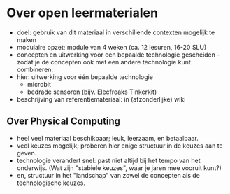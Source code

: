 # Over open leermaterialen

* doel: gebruik van dit materiaal in verschillende contexten mogelijk te maken
* modulaire opzet; module van 4 weken (ca. 12 lesuren, 16-20 SLU)
* concepten en uitwerking voor een bepaalde technologie gescheiden - zodat je de concepten ook met een andere technologie kunt combineren.
* hier: uitwerking voor één bepaalde technologie 
    * microbit
    * bedrade sensoren (bijv. Elecfreaks Tinkerkit)
* beschrijving van referentiemateriaal: in (afzonderlijke) wiki

## Over Physical Computing

* heel veel materiaal beschikbaar; leuk, leerzaam, en betaalbaar.
* veel keuzes mogelijk; proberen hier enige structuur in de keuzes aan te geven.
* technologie verandert snel: past niet altijd bij het tempo van het onderwijs. (Wat zijn "stabiele keuzes", waar je jaren mee vooruit kunt?)
* en, structuur in het "landschap" van zowel de concepten als de technologische keuzes.